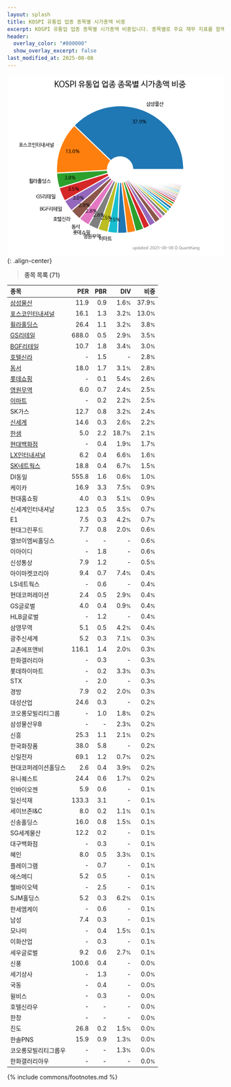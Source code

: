 ```yaml
---
layout: splash
title: KOSPI 유통업 업종 종목별 시가총액 비중
excerpt: KOSPI 유통업 업종 종목별 시가총액 비중입니다. 종목별로 주요 재무 지표를 함께 표시합니다.
header:
  overlay_color: "#800000"
  show_overlay_excerpt: false
last_modified_at: 2025-08-08
---
```



![KOSPI 유통업 업종 종목별 시가총액 비중](/stats/sector/images/kospi_업종_유통업_종목.png){: .align-center}


> **종목 목록 (71)**<a id="list"></a>

| **종목** | **PER** | **PBR** | **DIV** | **비중** |
| :------- | ------: | ------: | ------: | -------: |
| [삼성물산](/028260/) | 11.9 | 0.9 | 1.6<small>%</small> | 37.9<small>%</small> |
| [포스코인터내셔널](/047050/) | 16.1 | 1.3 | 3.2<small>%</small> | 13.0<small>%</small> |
| [휠라홀딩스](/081660/) | 26.4 | 1.1 | 3.2<small>%</small> | 3.8<small>%</small> |
| [GS리테일](/007070/) | 688.0 | 0.5 | 2.9<small>%</small> | 3.5<small>%</small> |
| [BGF리테일](/282330/) | 10.7 | 1.8 | 3.4<small>%</small> | 3.0<small>%</small> |
| [호텔신라](/008770/) | - | 1.5 | - | 2.8<small>%</small> |
| [동서](/026960/) | 18.0 | 1.7 | 3.1<small>%</small> | 2.8<small>%</small> |
| [롯데쇼핑](/023530/) | - | 0.1 | 5.4<small>%</small> | 2.6<small>%</small> |
| [영원무역](/111770/) | 6.0 | 0.7 | 2.4<small>%</small> | 2.5<small>%</small> |
| [이마트](/139480/) | - | 0.2 | 2.2<small>%</small> | 2.5<small>%</small> |
| SK가스 | 12.7 | 0.8 | 3.2<small>%</small> | 2.4<small>%</small> |
| [신세계](/004170/) | 14.6 | 0.3 | 2.6<small>%</small> | 2.2<small>%</small> |
| [한샘](/009240/) | 5.0 | 2.2 | 18.7<small>%</small> | 2.1<small>%</small> |
| [현대백화점](/069960/) | - | 0.4 | 1.9<small>%</small> | 1.7<small>%</small> |
| [LX인터내셔널](/001120/) | 6.2 | 0.4 | 6.6<small>%</small> | 1.6<small>%</small> |
| [SK네트웍스](/001740/) | 18.8 | 0.4 | 6.7<small>%</small> | 1.5<small>%</small> |
| DI동일 | 555.8 | 1.6 | 0.6<small>%</small> | 1.0<small>%</small> |
| 케이카 | 16.9 | 3.3 | 7.5<small>%</small> | 0.9<small>%</small> |
| 현대홈쇼핑 | 4.0 | 0.3 | 5.1<small>%</small> | 0.9<small>%</small> |
| 신세계인터내셔날 | 12.3 | 0.5 | 3.5<small>%</small> | 0.7<small>%</small> |
| E1 | 7.5 | 0.3 | 4.2<small>%</small> | 0.7<small>%</small> |
| 현대그린푸드 | 7.7 | 0.8 | 2.0<small>%</small> | 0.6<small>%</small> |
| 엘브이엠씨홀딩스 | - | - | - | 0.6<small>%</small> |
| 이아이디 | - | 1.8 | - | 0.6<small>%</small> |
| 신성통상 | 7.9 | 1.2 | - | 0.5<small>%</small> |
| 아이마켓코리아 | 9.4 | 0.7 | 7.4<small>%</small> | 0.4<small>%</small> |
| LS네트웍스 | - | 0.6 | - | 0.4<small>%</small> |
| 현대코퍼레이션 | 2.4 | 0.5 | 2.9<small>%</small> | 0.4<small>%</small> |
| GS글로벌 | 4.0 | 0.4 | 0.9<small>%</small> | 0.4<small>%</small> |
| HLB글로벌 | - | 1.2 | - | 0.4<small>%</small> |
| 삼영무역 | 5.1 | 0.5 | 4.2<small>%</small> | 0.4<small>%</small> |
| 광주신세계 | 5.2 | 0.3 | 7.1<small>%</small> | 0.3<small>%</small> |
| 교촌에프앤비 | 116.1 | 1.4 | 2.0<small>%</small> | 0.3<small>%</small> |
| 한화갤러리아 | - | 0.3 | - | 0.3<small>%</small> |
| 롯데하이마트 | - | 0.2 | 3.3<small>%</small> | 0.3<small>%</small> |
| STX | - | 2.0 | - | 0.3<small>%</small> |
| 경방 | 7.9 | 0.2 | 2.0<small>%</small> | 0.3<small>%</small> |
| 대성산업 | 24.6 | 0.3 | - | 0.2<small>%</small> |
| 코오롱모빌리티그룹 | - | 1.0 | 1.8<small>%</small> | 0.2<small>%</small> |
| 삼성물산우B | - | - | 2.3<small>%</small> | 0.2<small>%</small> |
| 신흥 | 25.3 | 1.1 | 2.1<small>%</small> | 0.2<small>%</small> |
| 한국화장품 | 38.0 | 5.8 | - | 0.2<small>%</small> |
| 신일전자 | 69.1 | 1.2 | 0.7<small>%</small> | 0.2<small>%</small> |
| 현대코퍼레이션홀딩스 | 2.6 | 0.4 | 3.9<small>%</small> | 0.2<small>%</small> |
| 유니퀘스트 | 24.4 | 0.6 | 1.7<small>%</small> | 0.2<small>%</small> |
| 인바이오젠 | 5.9 | 0.6 | - | 0.1<small>%</small> |
| 일신석재 | 133.3 | 3.1 | - | 0.1<small>%</small> |
| 세이브존I&C | 8.0 | 0.2 | 1.1<small>%</small> | 0.1<small>%</small> |
| 신송홀딩스 | 16.0 | 0.8 | 1.5<small>%</small> | 0.1<small>%</small> |
| SG세계물산 | 12.2 | 0.2 | - | 0.1<small>%</small> |
| 대구백화점 | - | 0.3 | - | 0.1<small>%</small> |
| 혜인 | 8.0 | 0.5 | 3.3<small>%</small> | 0.1<small>%</small> |
| 플레이그램 | - | 0.7 | - | 0.1<small>%</small> |
| 에스메디 | 5.2 | 0.5 | - | 0.1<small>%</small> |
| 웰바이오텍 | - | 2.5 | - | 0.1<small>%</small> |
| SJM홀딩스 | 5.2 | 0.3 | 6.2<small>%</small> | 0.1<small>%</small> |
| 한세엠케이 | - | 0.6 | - | 0.1<small>%</small> |
| 남성 | 7.4 | 0.3 | - | 0.1<small>%</small> |
| 모나미 | - | 0.4 | 1.5<small>%</small> | 0.1<small>%</small> |
| 이화산업 | - | 0.3 | - | 0.1<small>%</small> |
| 세우글로벌 | 9.2 | 0.6 | 2.7<small>%</small> | 0.1<small>%</small> |
| 신풍 | 100.6 | 0.4 | - | 0.0<small>%</small> |
| 세기상사 | - | 1.3 | - | 0.0<small>%</small> |
| 국동 | - | 0.4 | - | 0.0<small>%</small> |
| 윌비스 | - | 0.3 | - | 0.0<small>%</small> |
| 호텔신라우 | - | - | - | 0.0<small>%</small> |
| 한창 | - | - | - | 0.0<small>%</small> |
| 진도 | 26.8 | 0.2 | 1.5<small>%</small> | 0.0<small>%</small> |
| 한솔PNS | 15.9 | 0.9 | 1.3<small>%</small> | 0.0<small>%</small> |
| 코오롱모빌리티그룹우 | - | - | 1.3<small>%</small> | 0.0<small>%</small> |
| 한화갤러리아우 | - | - | - | 0.0<small>%</small> |

{% include commons/footnotes.md %}